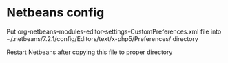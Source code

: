 Netbeans config
===============

Put org-netbeans-modules-editor-settings-CustomPreferences.xml file into ~/.netbeans/7.2.1/config/Editors/text/x-php5/Preferences/ directory

Restart Netbeans after copying this file to proper directory